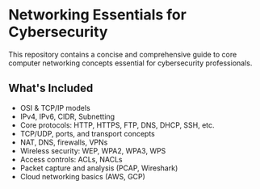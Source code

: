 # Networking Essentials for Cybersecurity

This repository contains a concise and comprehensive guide to core computer networking concepts essential for cybersecurity professionals.
 
##  What's Included

- OSI & TCP/IP models  
- IPv4, IPv6, CIDR, Subnetting  
- Core protocols: HTTP, HTTPS, FTP, DNS, DHCP, SSH, etc.  
- TCP/UDP, ports, and transport concepts  
- NAT, DNS, firewalls, VPNs  
- Wireless security: WEP, WPA2, WPA3, WPS  
- Access controls: ACLs, NACLs  
- Packet capture and analysis (PCAP, Wireshark)  
- Cloud networking basics (AWS, GCP)  

